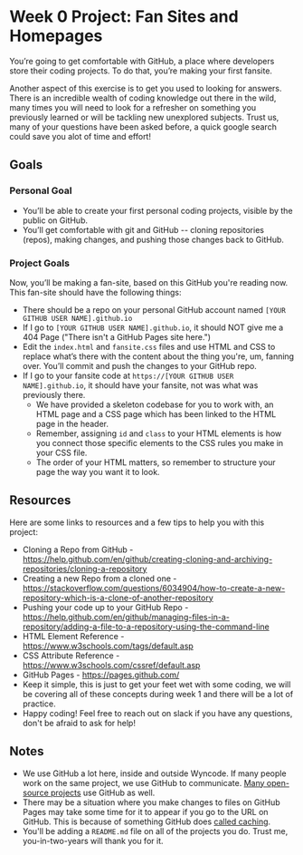 # Week 0 Project: Fan Sites and Homepages
You’re going to get comfortable with GitHub, a place where developers store their coding projects. To do that, you’re making your first fansite.

Another aspect of this exercise is to get you used to looking for answers. There is an incredible wealth of coding knowledge out there in the wild, many times you will need to look for a refresher on something you previously learned or will be tackling new unexplored subjects. Trust us, many of your questions have been asked before, a quick google search could save you alot of time and effort! 

## Goals
### Personal Goal
- You’ll be able to create your first personal coding projects, visible by the public on GitHub.
- You’ll get comfortable with git and GitHub -- cloning repositories (repos), making changes, and pushing those changes back to GitHub.

### Project Goals
Now, you’ll be making a fan-site, based on this GitHub you're reading now. This fan-site should have the following things:
- There should be a repo on your personal GitHub account named `[YOUR GITHUB USER NAME].github.io`
- If I go to `[YOUR GITHUB USER NAME].github.io`, it should NOT give me a 404 Page ("There isn't a GitHub Pages site here.")
- Edit the `index.html` and `fansite.css` files and use HTML and CSS to replace what’s there with the content about the thing you're, um, fanning over. You’ll commit and push the changes to your GitHub repo.
- If I go to your fansite code at `https://[YOUR GITHUB USER NAME].github.io`, it should have your fansite, not was what was previously there.
  - We have provided a skeleton codebase for you to work with, an HTML page and a CSS page which has been linked to the HTML page in the header.
  - Remember, assigning `id` and `class` to your HTML elements is how you connect those specific elements to the CSS rules you make in your CSS file.
  - The order of your HTML matters, so remember to structure your page the way you want it to look.

## Resources
Here are some links to resources and a few tips to help you with this project:
- Cloning a Repo from GitHub - https://help.github.com/en/github/creating-cloning-and-archiving-repositories/cloning-a-repository
- Creating a new Repo from a cloned one - https://stackoverflow.com/questions/6034904/how-to-create-a-new-repository-which-is-a-clone-of-another-repository
- Pushing your code up to your GitHub Repo - https://help.github.com/en/github/managing-files-in-a-repository/adding-a-file-to-a-repository-using-the-command-line
- HTML Element Reference - https://www.w3schools.com/tags/default.asp
- CSS Attribute Reference - https://www.w3schools.com/cssref/default.asp
- GitHub Pages - https://pages.github.com/ 
- Keep it simple, this is just to get your feet wet with some coding, we will be covering all of these concepts during week 1 and there will be a lot of practice.
- Happy coding! Feel free to reach out on slack if you have any questions, don't be afraid to ask for help!

## Notes
- We use GitHub a lot here, inside and outside Wyncode. If many people work on the same project, we use GitHub to communicate. [Many open-source projects](https://github.com/open-source) use GitHub as well. 
- There may be a situation where you make changes to files on GitHub Pages may take some time for it to appear if you go to the URL on GitHub. This is because of something GitHub does [called caching](https://www.dynadot.com/community/help/question/what-is-cached-website).
- You'll be adding a `README.md` file on all of the projects you do. Trust me, you-in-two-years will thank you for it.
